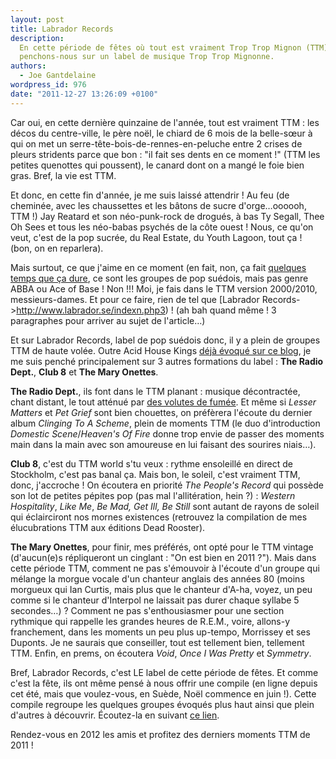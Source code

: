 ```yaml
---
layout: post
title: Labrador Records
description:
  En cette période de fêtes où tout est vraiment Trop Trop Mignon (TTM),
  penchons-nous sur un label de musique Trop Trop Mignonne.
authors:
  - Joe Gantdelaine
wordpress_id: 976
date: "2011-12-27 13:26:09 +0100"
---
```


Car oui, en cette dernière quinzaine de l'année, tout est vraiment TTM : les
décos du centre-ville, le père noël, le chiard de 6 mois de la belle-sœur à qui
on met un serre-tête-bois-de-rennes-en-peluche entre 2 crises de pleurs
stridents parce que bon : "il fait ses dents en ce moment !" (TTM les petites
quenottes qui poussent), le canard dont on a mangé le foie bien gras. Bref, la
vie est TTM.

Et donc, en cette fin d'année, je me suis laissé attendrir ! Au feu (de
cheminée, avec les chaussettes et les bâtons de sucre d'orge…oooooh, TTM !) Jay
Reatard et son néo-punk-rock de drogués, à bas Ty Segall, Thee Oh Sees et tous
les néo-babas psychés de la côte ouest ! Nous, ce qu'on veut, c'est de la pop
sucrée, du Real Estate, du Youth Lagoon, tout ça ! (bon, on en reparlera).

Mais surtout, ce que j'aime en ce moment (en fait, non, ça fait
[quelques temps que ça dure](http://www.deadrooster.org/Parfois-on-s-demande]…),
ce sont les groupes de pop suédois, mais pas genre ABBA ou Ace of Base ! Non !!!
Moi, je fais dans le TTM version 2000/2010, messieurs-dames. Et pour ce faire,
rien de tel que [Labrador Records->http://www.labrador.se/indexn.php3) ! (ah bah
quand même ! 3 paragraphes pour arriver au sujet de l'article…)

Et sur Labrador Records, label de pop suédois donc, il y a plein de groupes TTM
de haute volée. Outre Acid House Kings [déjà évoqué sur ce blog](699), je me
suis penché principalement sur 3 autres formations du label : **The Radio
Dept.**, **Club 8** et **The Mary Onettes**.

**The Radio Dept.**, ils font dans le TTM planant : musique décontractée, chant
distant, le tout atténué par
[des volutes de fumée](http://allmusic.com/album/clinging-to-a-scheme-r1743484).
Et même si _Lesser Matters_ et _Pet Grief_ sont bien chouettes, on préfèrera
l'écoute du dernier album _Clinging To A Scheme_, plein de moments TTM (le duo
d'introduction _Domestic Scene_/_Heaven's Of Fire_ donne trop envie de passer
des moments main dans la main avec son amoureuse en lui faisant des sourires
niais…).

**Club 8**, c'est du TTM world s'tu veux : rythme ensoleillé en direct de
Stockholm, c'est pas banal ça. Mais bon, le soleil, c'est vraiment TTM, donc,
j'accroche ! On écoutera en priorité _The People's Record_ qui possède son lot
de petites pépites pop (pas mal l'allitération, hein ?) : _Western Hospitality_,
_Like Me_, _Be Mad, Get Ill, Be Still_ sont autant de rayons de soleil qui
éclairciront nos mornes existences (retrouvez la compilation de mes
élucubrations TTM aux éditions Dead Rooster).

**The Mary Onettes**, pour finir, mes préférés, ont opté pour le TTM vintage
(d'aucun(e)s répliqueront un cinglant : "On est bien en 2011 ?"). Mais dans
cette période TTM, comment ne pas s'émouvoir à l'écoute d'un groupe qui mélange
la morgue vocale d'un chanteur anglais des années 80 (moins morgueux qui Ian
Curtis, mais plus que le chanteur d'A-ha, voyez, un peu comme si le chanteur
d'Interpol ne laissait pas durer chaque syllabe 5 secondes…) ? Comment ne pas
s'enthousiasmer pour une section rythmique qui rappelle les grandes heures de
R.E.M., voire, allons-y franchement, dans les moments un peu plus up-tempo,
Morrissey et ses Duponts. Je ne saurais que conseiller, tout est tellement bien,
tellement TTM. Enfin, en prems, on écoutera _Void_, _Once I Was Pretty_ et
_Symmetry_.

Bref, Labrador Records, c'est LE label de cette période de fêtes. Et comme c'est
la fête, ils ont même pensé à nous offrir une compile (en ligne depuis cet été,
mais que voulez-vous, en Suède, Noël commence en juin !). Cette compile regroupe
les quelques groupes évoqués plus haut ainsi que plein d'autres à découvrir.
Écoutez-la en suivant [ce lien](http://www.labrador.se/stockholm/).

Rendez-vous en 2012 les amis et profitez des derniers moments TTM de 2011 !
